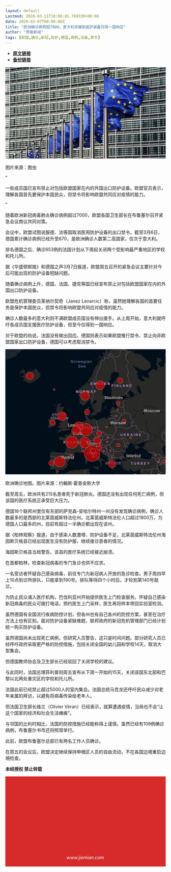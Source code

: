 ```yaml
---
layout: default
Lastmod: 2020-03-11T18:06:01.769330+00:00
date: 2020-03-07T00:00:00Z
title: "欧洲确诊病例超7000，意大利求援助医护装备仅得一国响应"
author: "界面新闻"
tags: [欧盟,确诊,新冠,防护,德国,病例,设备,禁令]
---
```


* [**原文链接**](https://mp.weixin.qq.com/s/LfdtHVoHTBa-0sbnMrl5LA)
* [**备份链接**](http://archive.today/MvseA)


![](/images/post/4b00d4df3b39359350570b639117906d.jpg)

图片来源：图虫

“

  

一些成员国已宣布禁止对包括欧盟国家在内的外国出口防护设备。欧盟官员表示，理解各国首先要保护本国民众，但禁令将影响欧盟共同应对疫情的能力。

  

”

随着欧洲新冠病毒肺炎确诊病例超过7000，欧盟各国卫生部长在布鲁塞尔召开紧急会议商议共同对策。  

会议中，欧盟试图说服德、法等国取消医用防护设备的出口禁令。截至3月6日，德国累计确诊病例已经升至670，是欧洲确诊人数第二高国家，仅次于意大利。

排名德国之后、确诊653例的法国计划从下周起关闭两个受影响最严重地区的学校和托儿所。

据《华盛顿邮报》和德国之声3月7日报道，欧盟周五召开的紧急会议主要针对今后可能出现的防护设备短缺问题。

随着确诊病例上升，德国、法国、捷克等国已经宣布禁止对包括欧盟国家在内的外国出口防护设备。

欧盟危机管理委员莱纳尔契奇（Janez Lenarcic）称，虽然她理解各国的首要任务是保护本国民众，但禁令将影响欧盟共同应对疫情的能力。

确诊人数最多的意大利则不满欧盟成员国没有伸出援手。从上周开始，意大利就呼吁各成员国支援医疗防护设备，但至今仅得到一国响应。

对于欧盟的劝说，法国没有做出回应。德国则表示如果欧盟推行禁令、禁止向非欧盟国家出口防护设备，德国可以考虑取消禁令。

![](/images/post/4c849f5eef3f702bd2ab2a0d2b10a6f5.jpg)

欧洲确诊地图。图片来源：约翰斯·霍普金斯大学

截至周五，欧洲共有215名患者死于新冠肺炎。德国还没有出现任何死亡病例，但该国的医疗系统正承受巨大压力。

德国16个联邦州里仅有东部的萨克森-安哈尔特州一州没有发现确诊病例，确诊人数最多的是西部的北莱茵威斯特法伦州。北莱茵威斯特法伦人口超过1800万，为德国人口最多的州，目前有超过一半确诊都出现在该州。

据《柏林观察》报道，由于感染人数激增、防护设备不足，北莱茵威斯特法伦州海因斯贝格县已经出现医生没有防护服，继续接诊患者的情况。

海因斯贝格县当局警告，该县的医疗系统已经接近崩溃。

在首都柏林，检查新冠病毒的专门急诊也供不应求。

一名受访者怀疑自己感染病毒，前往专门为新冠病人开放的急诊检查。男子周四早上10点到诊所排队，只能拿到190号。排队等待四个小时后，才轮到第140号就诊。

为防止民众涌入医疗机构，巴伐利亚州开始提供医生上门检查服务。怀疑自己感染新冠病毒的民众可拨打电话，预约医生上门采样，医生再将样本带回实验室检测。

虽然德国有全国流行疾病防控计划，但各州也有自己各州的防控方案，甚至在治疗方法上也有区别。面对防护设备紧缺难题，联邦政府的新冠危机管理部门已经计划统一购买防护设备。

虽然德国尚未出现死亡病例，但研究人员警告，这只是时间问题。部分研究人员已经呼吁政府采取更严格的防控措施，包括关闭全国的幼儿园和学校14天，取消大型集会。

但德国教师协会及卫生部长已经驳回了关闭学校的建议。

与此同时，法国总理菲利普则周五宣布从下周一开始的15天，关闭该国东北部和巴黎以北两处重灾区的学校和托儿所。

法国此前已经禁止超过5000人的室内集会。法国总统马克龙还呼吁民众减少对老年亲属的拜访，以避免将病毒传染给老年人。

但法国卫生部长维兰（Olivier Véran）已经表示，就算遭遇疫情，当局也不会“让这个国家的经济和社会生活瘫痪”。

与邻国的比利时相比，法国的防控措施已经能称得上谨慎。虽然已经有109例确诊病例，布鲁塞尔书市还将照常举行。

此前，欧盟布鲁塞尔总部已有两名工作人员确诊。

在周五的会议后，欧盟决定继续保持申根区人员的自由流动，不在各国边境重启边境检查。

  

**未经授权 禁止转载**

  

  

![](/images/post/3ef9527fd7edfb43b0c70486c7a956af.jpg)

